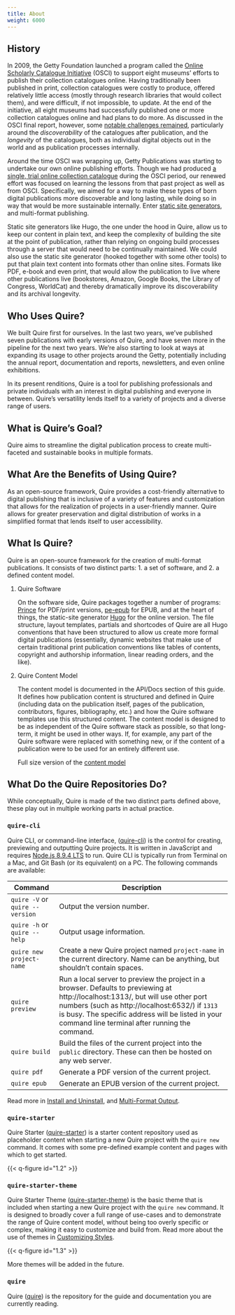 ```yaml
---
title: About
weight: 6000
---
```


## History

In 2009, the Getty Foundation launched a program called the [Online Scholarly Catalogue Initiative](http://www.getty.edu/foundation/initiatives/past/osci/index.html) (OSCI) to support eight museums’ efforts to publish their collection catalogues online. Having traditionally been published in print, collection catalogues were costly to produce, offered relatively little access (mostly through research libraries that would collect them), and were difficult, if not impossible, to update. At the end of the initiative, all eight museums had successfully published one or more collection catalogues online and had plans to do more. As discussed in the OSCI final report, however, some [notable challenges remained](https://www.getty.edu/publications/osci-report/remaining-challenges/), particularly around the *discoverability* of the catalogues after publication, and the *longevity* of the catalogues, both as individual digital objects out in the world and as publication processes internally.

Around the time OSCI was wrapping up, Getty Publications was starting to undertake our own online publishing efforts. Though we had produced [a single, trial online collection catalogue](http://museumcatalogues.getty.edu/amber/) during the OSCI period, our renewed effort was focused on learning the lessons from that past project as well as from OSCI. Specifically, we aimed for a way to make these types of born digital publications more discoverable and long lasting, while doing so in way that would be more sustainable internally. Enter [static site generators](https://www.smashingmagazine.com/2015/11/modern-static-website-generators-next-big-thing/), and multi-format publishing.

Static site generators like Hugo, the one under the hood in Quire, allow us to keep our content in plain text, and keep the complexity of building the site at the point of publication, rather than relying on ongoing build processes through a server that would need to be continually maintained. We could also use the static site generator (hooked together with some other tools) to put that plain text content into formats other than online sites. Formats like PDF, e-book and even print, that would allow the publication to live where other publications live (bookstores, Amazon, Google Books, the Library of Congress, WorldCat) and thereby dramatically improve its discoverability and its archival longevity.

## Who Uses Quire?

We built Quire first for ourselves. In the last two years, we’ve published seven publications with early versions of Quire, and have seven more in the pipeline for the next two years. We’re also starting to look at ways at expanding its usage to other projects around the Getty, potentially including the annual report, documentation and reports, newsletters, and even online exhibitions.

In its present renditions, Quire is a tool for publishing professionals and private individuals with an interest in digital publishing and everyone in between. Quire’s versatility lends itself to a variety of projects and a diverse range of users.

## What is Quire’s Goal?

Quire aims to streamline the digital publication process to create multi-faceted and sustainable books in multiple formats.

## What Are the Benefits of Using Quire?

As an open-source framework, Quire provides a cost-friendly alternative to digital publishing that is inclusive of a variety of features and customization that allows for the realization of projects in a user-friendly manner. Quire allows for greater preservation and digital distribution of works in a simplified format that lends itself to user accessibility.

## What Is Quire?

Quire is an open-source framework for the creation of multi-format publications. It consists of two distinct parts: 1. a set of software, and 2. a defined content model.

1. Quire Software

    On the software side, Quire packages together a number of programs: [Prince](http://www.princexml.com/) for PDF/print versions, [pe-epub](https://github.com/peoples-e/pe-epub) for EPUB, and at the heart of things, the static-site generator [Hugo](https://gohugo.io/) for the online version. The file structure, layout templates, partials and shortcodes of Quire are all Hugo conventions that have been structured to allow us create more formal digital publications (essentially, dynamic websites that make use of certain traditional print publication conventions like tables of contents, copyright and authorship information, linear reading orders, and the like).

2. Quire Content Model

    The content model is documented in the API/Docs section of this guide. It defines how publication content is structured and defined in Quire (including data on the publication itself, pages of the publication, contributors, figures, bibliography, etc.) and how the Quire software templates use this structured content. The content model is designed to be as independent of the Quire software stack as possible, so that long-term, it might be used in other ways. If, for example, any part of the Quire software were replaced with something new, or if the content of a publication were to be used for an entirely different use.

    Full size version of the [content model](https://github.com/gettypubs/quire-docs/tree/master/content/images/content_model_big.pdf)

## What Do the Quire Repositories Do?

While conceptually, Quire is made of the two distinct parts defined above, these play out in multiple working parts in actual practice.

### `quire-cli`

Quire CLI, or command-line interface, ([quire-cli](https://github.com/gettypubs/quire-cli)) is the control for creating, previewing and outputting Quire projects. It is written in JavaScript and requires [Node.js 8.9.4 LTS](https://nodejs.org) to run. Quire CLI is typically run from Terminal on a Mac, and Git Bash (or its equivalent) on a PC. The following commands are available:

| Command | Description |
| -------------- | -------------- |
| `quire -V` or `quire --version` | Output the version number. |
| `quire -h` or `quire --help` | Output usage information. |
| `quire new project-name` | Create a new Quire project named `project-name` in the current directory. Name can be anything, but shouldn’t contain spaces. |
| `quire preview` | Run a local server to preview the project in a browser. Defaults to previewing at http://localhost:1313/, but will use other port numbers (such as http://localhost:6532/) if `1313` is busy. The specific address will be listed in your command line terminal after running the command. |
| `quire build` | Build the files of the current project into the `public` directory. These can then be hosted on any web server. |
| `quire pdf` | Generate a PDF version of the current project. |
| `quire epub` | Generate an EPUB version of the current project. |

Read more in [Install and Uninstall](/guide/install-uninstall/), and [Multi-Format Output](/guide/multiformat-output).

### `quire-starter`

Quire Starter ([quire-starter](https://github.com/gettypubs/quire-starter)) is a starter content repository used as placeholder content when starting a new Quire project with the `quire new` command. It comes with some pre-defined example content and pages with which to get started.

{{< q-figure id="1.2" >}}

### `quire-starter-theme`

Quire Starter Theme ([quire-starter-theme](https://github.com/gettypubs/quire-starter-theme)) is the basic theme that is included when starting a new Quire project with the `quire new` command. It is designed to broadly cover a full range of use-cases and to demonstrate the range of Quire content model, without being too overly specific or complex, making it easy to customize and build from. Read more about the use of themes in [Customizing Styles](/guide/styles-customization).

{{< q-figure id="1.3" >}}

More themes will be added in the future.

### `quire`

Quire ([quire](https://github.com/gettypubs/quire)) is the repository for the guide and documentation you are currently reading.
